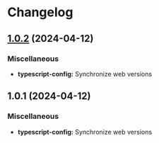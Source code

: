 # Changelog

## [1.0.2](https://github.com/cmmmli/monorepo-release-test/compare/typescript-config-v1.0.1...typescript-config-v1.0.2) (2024-04-12)


### Miscellaneous

* **typescript-config:** Synchronize web versions

## 1.0.1 (2024-04-12)


### Miscellaneous

* **typescript-config:** Synchronize web versions
